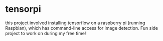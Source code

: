 # tensorpi
this project involved installing tensorflow on a raspberry pi (running Raspbian), which has command-line access for image detection. Fun side project to work on during my free time!
